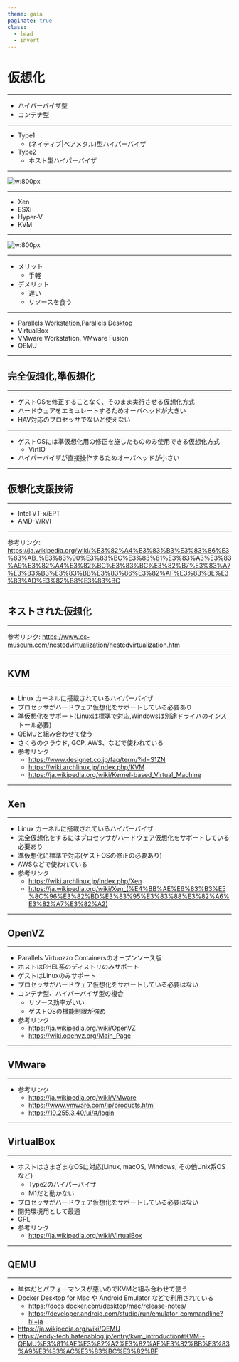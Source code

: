 ```yaml
---
theme: gaia
paginate: true
class: 
  - lead 
  - invert
---
```


# 仮想化

---

<!-- 
  _header: '仮想化'
-->

- ハイパーバイザ型
- コンテナ型

---

<!-- 
  _header: 'ハイパーバイザ型'
-->

- Type1
    - (ネイティブ|ベアメタル)型ハイパーバイザ
- Type2
    - ホスト型ハイパーバイザ

---
<!--
  _header: ベアメタル型ハイパーバイザ
-->

![w:800px](virtualization/BareMetalHyperVisor.svg)

---
<!--
  _header: ベアメタル型ハイパーバイザ
-->

- Xen
- ESXi
- Hyper-V
- KVM


---
<!--
  _header: ホスト型ハイパーバイザ
-->

![w:800px](virtualization/HostedHyperVisor.svg)

---
<!--
  _header: ホスト型ハイパーバイザ
-->

- メリット
    - 手軽
- デメリット
    - 遅い
    - リソースを食う

---
<!--
  _header: ホスト型ハイパーバイザ
-->

- Parallels Workstation,Parallels Desktop
- VirtualBox
- VMware Workstation, VMware Fusion
- QEMU


---

## 完全仮想化,準仮想化

---
<!--
  _header: 完全仮想化
-->

- ゲストOSを修正することなく、そのまま実行させる仮想化方式
- ハードウェアをエミュレートするためオーバヘッドが大きい
- HAV対応のプロセッサでないと使えない

---
<!--
  _header: 準仮想化
-->

- ゲストOSには準仮想化用の修正を施したもののみ使用できる仮想化方式
    - VirtIO
- ハイパーバイザが直接操作するためオーバヘッドが小さい

---

## 仮想化支援技術
---

<!--
  _header: 仮想化支援技術
-->

- Intel VT-x/EPT
- AMD-V/RVI

---

<!--
  _header: 仮想化支援技術
-->

参考リンク: https://ja.wikipedia.org/wiki/%E3%82%A4%E3%83%B3%E3%83%86%E3%83%AB_%E3%83%90%E3%83%BC%E3%83%81%E3%83%A3%E3%83%A9%E3%82%A4%E3%82%BC%E3%83%BC%E3%82%B7%E3%83%A7%E3%83%B3%E3%83%BB%E3%83%86%E3%82%AF%E3%83%8E%E3%83%AD%E3%82%B8%E3%83%BC

---

## ネストされた仮想化

---

参考リンク: https://www.os-museum.com/nestedvirtualization/nestedvirtualization.htm

---

## KVM

---
<!--
  _header: KVM
-->


- Linux カーネルに搭載されているハイパーバイザ
- プロセッサがハードウェア仮想化をサポートしている必要あり
- 準仮想化をサポート(Linuxは標準で対応,Windowsは別途ドライバのインストール必要)
- QEMUと組み合わせて使う
- さくらのクラウド, GCP, AWS、などで使われている
- 参考リンク
    - https://www.designet.co.jp/faq/term/?id=S1ZN
    - https://wiki.archlinux.jp/index.php/KVM
    - https://ja.wikipedia.org/wiki/Kernel-based_Virtual_Machine

---

## Xen

---
<!--
  _header: Xen
-->


- Linux カーネルに搭載されているハイパーバイザ
- 完全仮想化をするにはプロセッサがハードウェア仮想化をサポートしている必要あり
- 準仮想化に標準で対応(ゲストOSの修正の必要あり)
- AWSなどで使われている
- 参考リンク
    - https://wiki.archlinux.jp/index.php/Xen
    - https://ja.wikipedia.org/wiki/Xen_(%E4%BB%AE%E6%83%B3%E5%8C%96%E3%82%BD%E3%83%95%E3%83%88%E3%82%A6%E3%82%A7%E3%82%A2)

---

## OpenVZ

---
<!--
    _header: OpenVZ
-->

- Parallels Virtuozzo Containersのオープンソース版
- ホストはRHEL系のディストリのみサポート
- ゲストはLinuxのみサポート
- プロセッサがハードウェア仮想化をサポートしている必要はない
- コンテナ型、ハイパーバイザ型の複合
    - リソース効率がいい
    - ゲストOSの機能制限が強め
- 参考リンク
    - https://ja.wikipedia.org/wiki/OpenVZ
    - https://wiki.openvz.org/Main_Page

---

## VMware

---
<!--
    _header: VMware
-->

- 参考リンク
    - https://ja.wikipedia.org/wiki/VMware 
    - https://www.vmware.com/jp/products.html
    - https://10.255.3.40/ui/#/login
---

## VirtualBox

---
<!--
    _header: VirtualBox
-->
- ホストはさまざまなOSに対応(Linux, macOS, Windows, その他Unix系OSなど)
    - Type2のハイパーバイザ
    - M1だと動かない
- プロセッサがハードウェア仮想化をサポートしている必要はない
- 開発環境用として最適
- GPL
- 参考リンク
    - https://ja.wikipedia.org/wiki/VirtualBox

---

## QEMU

---
<!--
    _header: QEMU
-->
- 単体だとパフォーマンスが悪いのでKVMと組み合わせて使う
- Docker Desktop for Mac や Android Emulator などで利用されている
    - https://docs.docker.com/desktop/mac/release-notes/
    - https://developer.android.com/studio/run/emulator-commandline?hl=ja
- https://ja.wikipedia.org/wiki/QEMU
- https://endy-tech.hatenablog.jp/entry/kvm_introduction#KVM--QEMU%E3%81%AE%E3%82%A2%E3%82%AF%E3%82%BB%E3%83%A9%E3%83%AC%E3%83%BC%E3%82%BF
